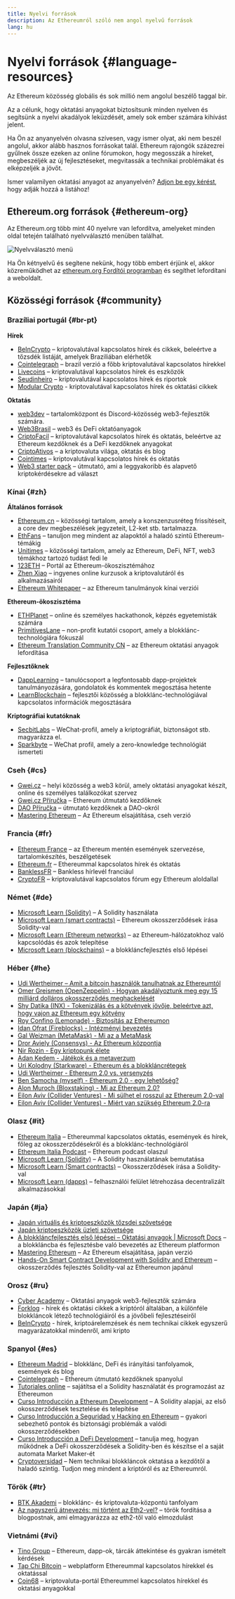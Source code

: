 ```yaml
---
title: Nyelvi források
description: Az Ethereumról szóló nem angol nyelvű források
lang: hu
---
```


# Nyelvi források {#language-resources}

Az Ethereum közösség globális és sok millió nem angolul beszélő taggal bír.

Az a célunk, hogy oktatási anyagokat biztosítsunk minden nyelven és segítsünk a nyelvi akadályok leküzdését, amely sok ember számára kihívást jelent.

Ha Ön az anyanyelvén olvasna szívesen, vagy ismer olyat, aki nem beszél angolul, akkor alább hasznos forrásokat talál. Ethereum rajongók százezrei gyűlnek össze ezeken az online fórumokon, hogy megosszák a híreket, megbeszéljék az új fejlesztéseket, megvitassák a technikai problémákat és elképzeljék a jövőt.

Ismer valamilyen oktatási anyagot az anyanyelvén? [Adjon be egy kérést](https://github.com/ethereum/ethereum-org-website/issues/new/choose), hogy adják hozzá a listához!

## Ethereum.org források {#ethereum-org}

Az Ethereum.org több mint 40 nyelvre van lefordítva, amelyeket minden oldal tetején található nyelvválasztó menüben találhat.

![Nyelvválasztó menü](./language-selector-menu.png)

Ha Ön kétnyelvű és segítene nekünk, hogy több embert érjünk el, akkor közreműködhet az [ethereum.org Fordítói programban](/contributing/translation-program/#translation-program) és segíthet lefordítani a weboldalt.

## Közösségi források {#community}

### Brazíliai portugál {#br-pt}

**Hírek**

- [BeInCrypto](http://www.beincrypto.com.br) – kriptovalutával kapcsolatos hírek és cikkek, beleértve a tőzsdék listáját, amelyek Braziliában elérhetők
- [Cointelegraph](http://cointelegraph.com.br/category/analysis) – brazil verzió a főbb kriptovalutával kapcsolatos hírekkel
- [Livecoins](http://www.livecoins.com.br/ethereum) – kriptovalutával kapcsolatos hírek és eszközök
- [Seudinheiro](http://www.seudinheiro.com/criptomoedas/) – kriptovalutával kapcsolatos hírek és riportok
- [Modular Crypto](https://modularcrypto.xyz/) - kriptovalutával kapcsolatos hírek és oktatási cikkek

**Oktatás**

- [web3dev](https://www.web3dev.com.br/) – tartalomközpont és Discord-közösség web3-fejlesztők számára.
- [Web3Brasil](https://github.com/web3brasil/web3brasil) – web3 és DeFi oktatóanyagok
- [CriptoFacil](http://www.criptofacil.com/ultimas-noticias/) – kriptovalutával kapcsolatos hírek és oktatás, beleértve az Ethereum kezdőknek és a DeFi kezdőknek anyagokat
- [CriptoAtivos](http://www.criptoativos.wiki.br/) – a kriptovaluta világa, oktatás és blog
- [Cointimes](http://www.cointimes.com.br/) – kriptovalutával kapcsolatos hírek és oktatás
- [Web3 starter pack](https://docs.google.com/document/d/1X8PSTFH7FTw9J-gbKWM6Y430SWCBT8d4t4pJgFQHJ8E/) – útmutató, ami a leggyakoribb és alapvető kriptokérdésekre ad választ

### Kínai {#zh}

**Általános források**

- [Ethereum.cn](https://www.ethereum.cn/) – közösségi tartalom, amely a konszenzusréteg frissítéseit, a core dev megbeszélések jegyzeteit, L2-ket stb. tartalmazza.
- [EthFans](https://github.com/editor-Ajian/EthFans.org-annual-collected-works/) – tanuljon meg mindent az alapoktól a haladó szintű Ethereum-témákig
- [Unitimes](https://mp.weixin.qq.com/s/tvloZSDBSOQN9zDQj_91kA) – közösségi tartalom, amely az Ethereum, DeFi, NFT, web3 témákhoz tartozó tudást fedi le
- [123ETH](https://123eth.org/) – Portál az Ethereum-ökoszisztémához
- [Zhen Xiao](http://zhenxiao.com/blockchain/) – ingyenes online kurzusok a kriptovalutáról és alkalmazásairól
- [Ethereum Whitepaper](https://github.com/ethereum/wiki/wiki/[%E4%B8%AD%E6%96%87]-%E4%BB%A5%E5%A4%AA%E5%9D%8A%E7%99%BD%E7%9A%AE%E4%B9%A6) – az Ethereum tanulmányok kínai verziói

**Ethereum-ökoszisztéma**

- [ETHPlanet](https://www.ethplanet.org/) – online és személyes hackathonok, képzés egyetemisták számára
- [PrimitivesLane](https://www.primitiveslane.org/) – non-profit kutatói csoport, amely a blokklánc-technológiára fókuszál
- [Ethereum Translation Community CN](https://www.notion.so/Ethereum-Translation-Community-CN-05375fe0a94c4214acaf90f42ba40171) – az Ethereum oktatási anyagok lefordítása

**Fejlesztőknek**

- [DappLearning](https://github.com/Dapp-Learning-DAO/Dapp-Learning) – tanulócsoport a legfontosabb dapp-projektek tanulmányozására, gondolatok és kommentek megosztása hetente
- [LearnBlockchain](https://learnblockchain.cn/) – fejlesztői közösség a blokklánc-technológiával kapcsolatos információk megosztására

**Kriptográfiai kutatóknak**

- [SecbitLabs](https://mp.weixin.qq.com/s/69_tqBJpr_sbaKtR1sBRMw) – WeChat-profil, amely a kriptográfiát, biztonságot stb. magyarázza el.
- [Sparkbyte](https://mp.weixin.qq.com/s/9KgKTc_jtJ7bWKdbNPoqvQ) – WeChat profil, amely a zero-knowledge technológiát ismerteti

### Cseh {#cs}

- [Gwei.cz](https://gwei.cz) – helyi közösség a web3 körül, amely oktatási anyagokat készít, online és személyes találkozókat szervez
- [Gwei.cz Příručka](https://prirucka.gwei.cz/) – Ethereum útmutató kezdőknek
- [DAO Příručka](https://dao.gwei.cz/) – útmutató kezdőknek a DAO-okról
- [Mastering Ethereum](https://ipfs.io/ipfs/bafybeidvuxhnsgfx3tncpfxheqglkjwmdxclknlgd7s7qggd2a6bzgb27m) – Az Ethereum elsajátítása, cseh verzió

### Francia {#fr}

- [Ethereum France](https://www.ethereum-france.com/) – az Ethereum mentén események szervezése, tartalomkészítés, beszélgetések
- [Ethereum.fr](https://ethereum.fr/) – Ethereummal kapcsolatos hírek és oktatás
- [BanklessFR](https://banklessfr.substack.com/) – Bankless hírlevél franciául
- [CryptoFR](https://cryptofr.com/category/44/ethereum-general) – kriptovalutával kapcsolatos fórum egy Ethereum aloldallal

### Német {#de}

- [Microsoft Learn (Solidity)](https://docs.microsoft.com/de-de/learn/modules/blockchain-learning-solidity/) – A Solidity használata
- [Microsoft Learn (smart contracts)](https://docs.microsoft.com/de-de/learn/modules/blockchain-solidity-ethereum-smart-contracts/) – Ethereum okosszerződések írása Solidity-val
- [Microsoft Learn (Ethereum networks)](https://docs.microsoft.com/de-de/learn/modules/blockchain-ethereum-networks/) – az Ethereum-hálózatokhoz való kapcsolódás és azok telepítése
- [Microsoft Learn (blockchains)](https://docs.microsoft.com/de-de/learn/paths/ethereum-blockchain-development/) – a blokkláncfejlesztés első lépései

### Héber {#he}

- [Udi Wertheimer – Amit a bitcoin használók tanulhatnak az Ethereumtól](https://www.cryptojungle.co.il/udi-wertheimer-what-bitcoiners-can-learn-from-ethereum/)
- [Omer Greismen (OpenZeppelin) - Hogyan akadályoztunk meg egy 15 milliárd dolláros okosszerződés meghackelését](https://www.cryptojungle.co.il/omer-greisman-openzeppelin/)
- [Shy Datika (INX) - Tokenizálás és a kötvények jövője, beleértve azt, hogy vajon az Ethereum egy kötvény](https://www.cryptojungle.co.il/shy-datika-tokenization/)
- [Roy Confino (Lemonade) - Biztosítás az Ethereumon](https://www.cryptojungle.co.il/roy-confino-insurance/)
- [Idan Ofrat (Fireblocks) - Intézményi bevezetés](https://www.cryptojungle.co.il/idan-ofrat-fireblocks/)
- [Gal Weizman (MetaMask) - Mi az a MetaMask](https://www.cryptojungle.co.il/gal-weizman-metamask/)
- [Dror Aviely (Consensys) - Az Ethereum központja](https://www.cryptojungle.co.il/dror-aviely-ethereum-center/)
- [Nir Rozin - Egy kriptopunk élete](https://www.cryptojungle.co.il/nir-rozin-cryptopunk/)
- [Adan Kedem - Játékok és a metaverzum](https://www.cryptojungle.co.il/adan-kedem-web3-gaming/)
- [Uri Kolodny (Starkware) - Ethereum és a blokkláncrétegek](https://www.cryptojungle.co.il/uri-kolodny-starkware/)
- [Udi Wertheimer - Ethereum 2.0 vs. versenyzés](https://www.cryptojungle.co.il/udi-on-eth2/)
- [Ben Samocha (myself) - Ethereum 2.0 - egy lehetőség?](https://www.cryptojungle.co.il/etherurm2-week-summary/)
- [Alon Muroch (Bloxstaking) - Mi az Ethereum 2.0?](https://www.cryptojungle.co.il/alon-moroch-eth2/)
- [Eilon Aviv (Collider Ventures) - Mi sülhet el rosszul az Ethereum 2.0-val](https://www.cryptojungle.co.il/eilon-aviv-eth2-0/)
- [Eilon Aviv (Collider Ventures) - Miért van szükség Ethereum 2.0-ra](https://www.cryptojungle.co.il/eilon-aviv-ethereum-2-0/)

### Olasz {#it}

- [Ethereum Italia](https://www.ethereum-italia.it/) – Ethereummal kapcsolatos oktatás, események és hírek, főleg az okosszerződésekről és a blokklánc-technológiáról
- [Ethereum Italia Podcast](https://www.ethereum-italia.it/podcast/) – Ethereum podcast olaszul
- [Microsoft Learn (Solidity)](https://docs.microsoft.com/it-it/learn/modules/blockchain-learning-solidity/) – A Solidity használatának bemutatása
- [Microsoft Learn (Smart contracts)](https://docs.microsoft.com/it-it/learn/modules/blockchain-solidity-ethereum-smart-contracts/) – Okosszerződések írása a Solidity-val
- [Microsoft Learn (dapps)](https://docs.microsoft.com/it-it/learn/modules/blockchain-create-ui-decentralized-apps/) – felhasználói felület létrehozása decentralizált alkalmazásokkal

### Japán {#ja}

- [Japán virtuális és kriptoeszközök tőzsdei szövetsége](https://jvcea.or.jp/)
- [Japán kriptoeszközök üzleti szövetsége](https://cryptocurrency-association.org/)
- [A blokkláncfejlesztés első lépései – Oktatási anyagok | Microsoft Docs](https://docs.microsoft.com/ja-jp/learn/paths/ethereum-blockchain-development/) – a blokkláncba és fejlesztésbe való bevezetés az Ethereum platformon
- [Mastering Ethereum](https://www.oreilly.co.jp/books/9784873118963/) – Az Ethereum elsajátítása, japán verzió
- [Hands-On Smart Contract Development with Solidity and Ethereum](https://www.oreilly.co.jp/books/9784873119342/) – okosszerződés fejlesztés Solidity-val az Ethereumon japánul

### Orosz {#ru}

- [Cyber Academy](https://cyberacademy.dev) – Oktatási anyagok web3-fejlesztők számára
- [Forklog](https://forklog.com) - hírek és oktatási cikkek a kriptóról általában, a különféle blokkláncok létező technológiáiról és a jövőbeli fejlesztéseiről
- [BeInCrypto](https://ru.beincrypto.com) - hírek, kriptoárelemzések és nem technikai cikkek egyszerű magyarázatokkal mindenről, ami kripto

### Spanyol {#es}

- [Ethereum Madrid](https://ethereummadrid.com/) – blokklánc, DeFi és irányítási tanfolyamok, események és blog
- [Cointelegraph](https://es.cointelegraph.com/ethereum-for-beginners) – Ethereum útmutató kezdőknek spanyolul
- [Tutoriales online](https://tutoriales.online/curso/solidity) – sajátítsa el a Solidity használatát és programozást az Ethereumon
- [Curso Introducción a Ethereum Development](https://youtube.com/playlist?list=PLTqiwJDd_R8y9pfUBjhkVa1IDMwyQz-fU) – A Solidity alapjai, az első okosszerződések tesztelése és telepítése
- [Curso Introducción a Seguridad y Hacking en Ethereum](https://youtube.com/playlist?list=PLTqiwJDd_R8yHOvteko_DmUxUTMHnlfci) – gyakori sebezhető pontok és biztonsági problémák a valódi okosszerződésekben
- [Curso Introducción a DeFi Development](https://youtube.com/playlist?list=PLTqiwJDd_R8zZiP9_jNdaPqA3HqoW2lrS) – tanulja meg, hogyan működnek a DeFi okosszerződések a Solidity-ben és készítse el a saját automata Market Maker-ét
- [Cryptoversidad](https://www.youtube.com/c/Cryptoversidad) – Nem technikai blokkláncok oktatása a kezdőtől a haladó szintig. Tudjon meg mindent a kriptóról és az Ethereumról.

### Török {#tr}

- [BTK Akademi](https://www.btkakademi.gov.tr/portal/course/blokzincir-ve-kripto-paralar-10569#!/about) – blokklánc- és kriptovaluta-központú tanfolyam
- [Az nagyszerű átnevezés: mi történt az Eth2-vel?](https://miningturkiye.org/konu/ethereum-madenciligi-bitiyor-mu-onemli-gelisme.655/) – török fordítása a blogpostnak, ami elmagyarázza az eth2-től való elmozdulást

### Vietnámi {#vi}

- [Tino Group](https://wiki.tino.org/ethereum-la-gi/) – Ethereum, dapp-ok, tárcák áttekintése és gyakran ismételt kérdések
- [Tap Chi Bitcoin](https://tapchibitcoin.io/tap-chi/tin-tuc-ethereum-eth) – webplatform Ethereummal kapcsolatos hírekkel és oktatással
- [Coin68](https://coin68.com/ethereum-tieu-diem/) – kriptovaluta-portál Ethereummel kapcsolatos hírekkel és oktatási anyagokkal
